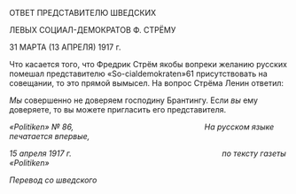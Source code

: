 ОТВЕТ ПРЕДСТАВИТЕЛЮ ШВЕДСКИХ

ЛЕВЫХ СОЦИАЛ-ДЕМОКРАТОВ Ф. СТРЁМУ

31 МАРТА (13 АПРЕЛЯ) 1917 г.

Что касается того, что Фредрик Стрём якобы вопреки желанию русских помешал представителю «So-cialdemokraten»61 присутствовать на совещании, то это прямой вымысел. На вопрос Стрёма Ленин отве­тил:

_Мы_ совершенно не доверяем господину Брантингу. Если _вы_ ему доверяете, то вы можете пригласить его представителя.

_«Politiken»_ _№ 86,                                                            На русском языке печатается впервые,_

_15 апреля 1917 г.                                                                     по тексту газеты_ _«Politiken»_

_Перевод со шведского_